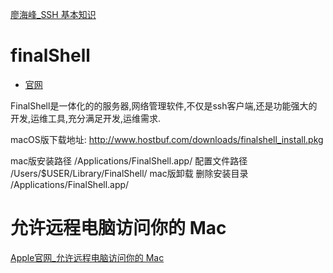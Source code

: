 [廖海峰_SSH 基本知识](https://wangdoc.com/ssh/basic)





# finalShell

* [官网](http://www.hostbuf.com/t/988.html)

FinalShell是一体化的的服务器,网络管理软件,不仅是ssh客户端,还是功能强大的开发,运维工具,充分满足开发,运维需求.

macOS版下载地址:
http://www.hostbuf.com/downloads/finalshell_install.pkg

mac版安装路径 /Applications/FinalShell.app/
配置文件路径 /Users/$USER/Library/FinalShell/
mac版卸载
删除安装目录 /Applications/FinalShell.app/



# 允许远程电脑访问你的 Mac

[Apple官网_允许远程电脑访问你的 Mac](https://support.apple.com/zh-cn/guide/mac-help/mchlp1066/mac)
